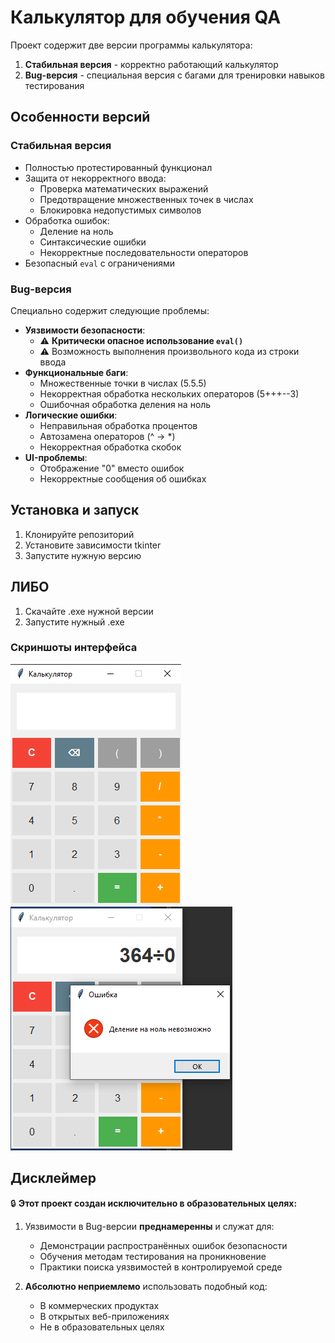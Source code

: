 # Калькулятор для обучения QA

Проект содержит две версии программы калькулятора:
1. **Стабильная версия** - корректно работающий калькулятор
2. **Bug-версия** - специальная версия с багами для тренировки навыков тестирования

## Особенности версий

### Стабильная версия
- Полностью протестированный функционал
- Защита от некорректного ввода:
  - Проверка математических выражений
  - Предотвращение множественных точек в числах
  - Блокировка недопустимых символов
- Обработка ошибок:
  - Деление на ноль
  - Синтаксические ошибки
  - Некорректные последовательности операторов
- Безопасный `eval` с ограничениями

### Bug-версия
Специально содержит следующие проблемы:
- **Уязвимости безопасности**:
  - ⚠️ **Критически опасное использование `eval()`**  
  - ⚠️ Возможность выполнения произвольного кода из строки ввода
- **Функциональные баги**:
  - Множественные точки в числах (5.5.5)
  - Некорректная обработка нескольких операторов (5+++--3)
  - Ошибочная обработка деления на ноль
- **Логические ошибки**:
  - Неправильная обработка процентов
  - Автозамена операторов (^ → *)
  - Некорректная обработка скобок
- **UI-проблемы**:
  - Отображение "0" вместо ошибок
  - Некорректные сообщения об ошибках

## Установка и запуск
1. Клонируйте репозиторий
2. Установите зависимости tkinter
3. Запустите нужную версию

## ЛИБО

1. Скачайте .exe нужной версии
2. Запустите нужный .exe

### Скриншоты интерфейса
![Интерфейс](screenshots/Screenshot_1.png)
![Ошибка](screenshots/Screenshot_2.png)

## Дисклеймер 

🔒 **Этот проект создан исключительно в образовательных целях:**

1. Уязвимости в Bug-версии **преднамеренны** и служат для:
   - Демонстрации распространённых ошибок безопасности
   - Обучения методам тестирования на проникновение
   - Практики поиска уязвимостей в контролируемой среде

2. **Абсолютно неприемлемо** использовать подобный код:
   - В коммерческих продуктах
   - В открытых веб-приложениях
   - Не в образовательных целях
